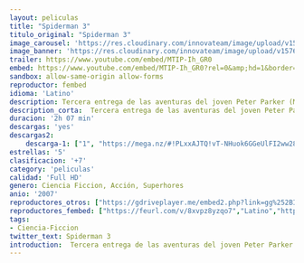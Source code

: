 ```yaml
---
layout: peliculas
title: "Spiderman 3"
titulo_original: "Spiderman 3"
image_carousel: 'https://res.cloudinary.com/innovateam/image/upload/v1576373328/spiderman3-min_la8ou5.jpg'
image_banner: 'https://res.cloudinary.com/innovateam/image/upload/v1576373336/spiderman-3-2-min_ps1una.jpg'
trailer: https://www.youtube.com/embed/MTIP-Ih_GR0
embed: https://www.youtube.com/embed/MTIP-Ih_GR0?rel=0&amp;hd=1&border=0&wmode=opaque&enablejsapi=1&modestbranding=1&controls=1&showinfo=1
sandbox: allow-same-origin allow-forms
reproductor: fembed
idioma: 'Latino'
description: Tercera entrega de las aventuras del joven Peter Parker (Maguire). Parece que Parker ha conseguido por fin el equilibrio entre su devoción por Mary Jane y sus deberes como superhéroe. Pero, de repente, su traje cambia volviéndose negro y aumentando sus poderes; también Peter se transforma, sacando el lado más oscuro y vengativo de su personalidad. Bajo la influencia de este nuevo traje, Peter deja de proteger a la gente que realmente lo quiere y se preocupa por él. En estas circunstancias, no tiene más remedio que elegir entre disfrutar del tentador poder del nuevo traje o seguir siendo el compasivo héroe de antes. Mientras tanto, dos temibles enemigos, Venom y el Hombre de Arena, utilizarán sus poderes para calmar su sed de venganza.
description_corta:  Tercera entrega de las aventuras del joven Peter Parker (Maguire). Parece que Parker ha conseguido por fin el equilibrio entre su devoción por Mary Jane y sus deberes como superhéroe. Pero, de repente, su traje cambia volviéndose negro y...
duracion: '2h 07 min'
descargas: 'yes'
descargas2:
    descarga-1: ["1", "https://mega.nz/#!PLxxAJTQ!vT-NHuok6GGeUlFI2ww28QGWM8Kg81E_-ChYmBk9sJI", "https://www.google.com/s2/favicons?domain=mega.nz","Mega","https://res.cloudinary.com/imbriitneysam/image/upload/v1541473684/mexico.png", "Latino", "Full HD"]
estrellas: '5'
clasificacion: '+7'
category: 'peliculas'
calidad: 'Full HD'
genero: Ciencia Ficcion, Acción, Superhores
anio: '2007'
reproductores_otros: ["https://gdriveplayer.me/embed2.php?link=gg%252BIGGhZEg8pZglxkSSCHgMyYTL3FgOnioQzRWSgRyjPF18VE5sOMjuKH%252BYx6vKozdO%252B03nhO8DAfwMYs8mWDvwTxJIvajCTdoWrSeWD%252BvsJoc2lAGrXEBAwou3k3aCCpIxyZ9uaV60XqoUvjVbtVjUpWmUC65Juc2jgPzCQysl9MLyvdC%252F5xQXrfQT3c83go9s%252BsHsbO%252BqOTuwaVCSngf7UwaSPEbEEZLB7ylXdGO63nXFt1qEuu05k%252Fpr1csAeE%253D","Latino"]
reproductores_fembed: ["https://feurl.com/v/8xvpz8yzqo7","Latino","https://feurl.com/v/7qv7517mwog","Latino"]
tags:
- Ciencia-Ficcion
twitter_text: Spiderman 3
introduction:  Tercera entrega de las aventuras del joven Peter Parker (Maguire). Parece que Parker ha conseguido por fin el equilibrio entre su devoción por Mary Jane y sus deberes como superhéroe. Pero, de repente, su traje cambia volviéndose negro y
---
```



 







